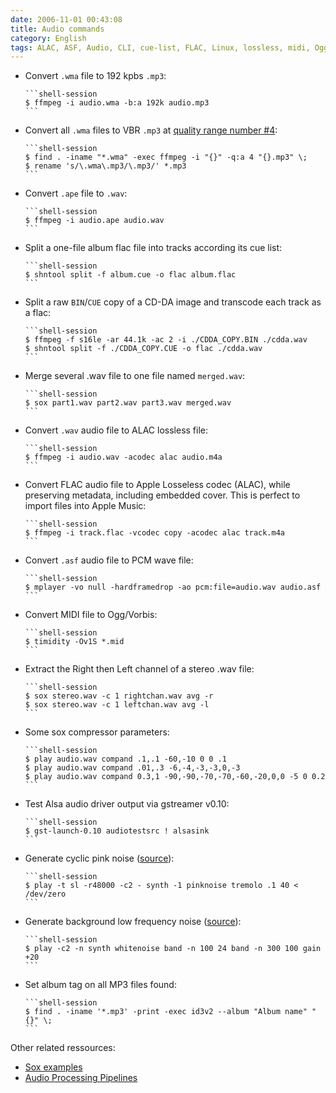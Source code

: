 ```yaml
---
date: 2006-11-01 00:43:08
title: Audio commands
category: English
tags: ALAC, ASF, Audio, CLI, cue-list, FLAC, Linux, lossless, midi, Ogg, shntool, sox, PCM, id3v2, Apple Music
---
```


  * Convert `.wma` file to 192 kpbs `.mp3`:

        ```shell-session
        $ ffmpeg -i audio.wma -b:a 192k audio.mp3
        ```

  * Convert all `.wma` files to VBR `.mp3` at [quality range number
    #4](https://trac.ffmpeg.org/wiki/Encode/MP3#VBREncoding):

        ```shell-session
        $ find . -iname "*.wma" -exec ffmpeg -i "{}" -q:a 4 "{}.mp3" \;
        $ rename 's/\.wma\.mp3/\.mp3/' *.mp3
        ```

  * Convert `.ape` file to `.wav`:

        ```shell-session
        $ ffmpeg -i audio.ape audio.wav
        ```

  * Split a one-file album flac file into tracks according its cue list:

        ```shell-session
        $ shntool split -f album.cue -o flac album.flac
        ```

  * Split a raw `BIN`/`CUE` copy of a CD-DA image and transcode each track as a flac:

        ```shell-session
        $ ffmpeg -f s16le -ar 44.1k -ac 2 -i ./CDDA_COPY.BIN ./cdda.wav
        $ shntool split -f ./CDDA_COPY.CUE -o flac ./cdda.wav
        ```

  * Merge several .wav file to one file named `merged.wav`:

        ```shell-session
        $ sox part1.wav part2.wav part3.wav merged.wav
        ```

  * Convert `.wav` audio file to ALAC lossless file:

        ```shell-session
        $ ffmpeg -i audio.wav -acodec alac audio.m4a
        ```

  * Convert FLAC audio file to Apple Losseless codec (ALAC), while preserving metadata, including embedded cover. This is perfect to import files into Apple Music:

        ```shell-session
        $ ffmpeg -i track.flac -vcodec copy -acodec alac track.m4a
        ```

  * Convert `.asf` audio file to PCM wave file:

        ```shell-session
        $ mplayer -vo null -hardframedrop -ao pcm:file=audio.wav audio.asf
        ```

  * Convert MIDI file to Ogg/Vorbis:

        ```shell-session
        $ timidity -Ov1S *.mid
        ```

  * Extract the Right then Left channel of a stereo .wav file:

        ```shell-session
        $ sox stereo.wav -c 1 rightchan.wav avg -r
        $ sox stereo.wav -c 1 leftchan.wav avg -l
        ```

  * Some sox compressor parameters:

        ```shell-session
        $ play audio.wav compand .1,.1 -60,-10 0 0 .1
        $ play audio.wav compand .01,.3 -6,-4,-3,-3,0,-3
        $ play audio.wav compand 0.3,1 -90,-90,-70,-70,-60,-20,0,0 -5 0 0.2
        ```

  * Test Alsa audio driver output via gstreamer v0.10:

        ```shell-session
        $ gst-launch-0.10 audiotestsrc ! alsasink
        ```

  * Generate cyclic pink noise ([source](https://news.ycombinator.com/item?id=3547169)):

        ```shell-session
        $ play -t sl -r48000 -c2 - synth -1 pinknoise tremolo .1 40 <  /dev/zero
        ```

  * Generate background low frequency noise ([source](https://news.ycombinator.com/item?id=3547169)):

        ```shell-session
        $ play -c2 -n synth whitenoise band -n 100 24 band -n 300 100 gain +20
        ```

  * Set album tag on all MP3 files found:

        ```shell-session
        $ find . -iname '*.mp3' -print -exec id3v2 --album "Album name" "{}" \;
        ```

Other related ressources:

  * [Sox examples](https://linuxcommand.org/man_pages/soxexam1.html)
  * [Audio Processing
  Pipelines](https://web.archive.org/web/20140325123348/https://linuxgazette.net/issue73/chung.html)
